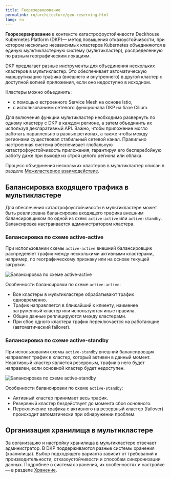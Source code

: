 ```yaml
---
title: Георезервирование
permalink: ru/architecture/geo-reserving.html
lang: ru
---
```


**Георезервирование** в контексте катастрофоустойчивости Deckhouse Kubernetes Platform (DKP)— метод повышения отказоустойчивости, при котором несколько независимых кластеров Kubernetes объединяются в единую мультикластерную систему (мультикластер), распределенную по разным географическим локациям.

DKP предлагает разные инструменты для объединения нескольких кластеров в мультикластер. Это обеспечивает автоматическую маршрутизацию трафика (внешнего и внутреннего) в другой кластер с доступной копией приложения, если оно недоступно в исходном.

Кластеры можно объединить:

- с помощью встроенного Service Mesh на основе Istio,
- с использованием сетевого функционала DKP на базе Cilium.

Для включения функции мультикластер необходимо развернуть по одному кластеру с DKP в каждом регионе, а затем объединить их используя декларативный API. Важно, чтобы приложение могло работать параллельно в разных регионах, а также чтобы между регионами существовал стабильный сетевой канал. Правильно настроенная система обеспечивает глобальную катастрофоустойчивость приложения, гарантируя его бесперебойную работу даже при выходе из строя целого региона или облака.

Процесс объединения нескольких кластеров в мультикластер описан в разделе [Межкластерное взаимодействие](../admin/network/inter-cluster-cooperation-overview.html).

## Балансировка входящего трафика в мультикластере

Для обеспечения катастрофоустойчивости в мультикластере может быть реализована балансировка входящего трафика внешним балансировщиком по одной из схем: `active-active` или `active-standby`. Балансировка настраивается администратором кластера.

### Балансировка по схеме active-active

При использовании схемы `active-active` внешний балансировщик распределяет трафик между несколькими активными кластерами, например, по географическому признаку или на основе текущей загрузки.

![Балансировка по схеме active-active](../images/architecture/active-active-balancing.png)

Особенности балансировки по схеме `active-active`:

- Все кластеры в мультикластере обрабатывают трафик одновременно.
- Трафик направляется в ближайший к клиенту, наименее загруженный кластер или используются иные правила.
- Общие данные реплицируются между кластерами.
- При сбое одного кластера трафик переключается на работающие (автоматический failover).

### Балансировка по схеме active-standby

При использовании схемы `active-standby` внешний балансировщик направляет трафик в кластер, который активен в данный момент. Неактивный кластер является резервным, трафик в него будет направлен, если основной кластер будет недоступен.

![Балансировка по схеме active-standby](../images/architecture/active-standby-balancing.png)

Особенности балансировки по схеме `active-standby`:

- Активный кластер принимает весь трафик.
- Резервный кластер бездействует до момента сбоя основного.
- Переключение трафика с активного на резервный кластер (failover) происходит автоматически при обнаружении проблем.

## Организация хранилища в мультикластере

За организацию и настройку хранилища в мультикластере отвечает администратор. В DKP поддерживаются разные системы хранения (хранилища). Выбор подходящего варианта зависит от требований к производительности, отказоустойчивости и способам синхронизации данных. Подробнее о системах хранения, их особенностях и настройке — в разделе [Хранение](../admin/storage/overview.html).
